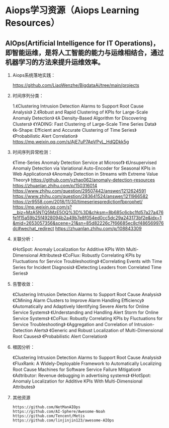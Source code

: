 
# Aiops学习资源（Aiops Learning Resources）


AIOps(Artificial Intelligence for IT Operations)，即智能运维，是将人工智能的能力与运维相结合，通过机器学习的方法来提升运维效率。
--------------------------
1. Aiops系统落地实践：

    https://github.com/LiaoWenzhe/BigdataAi/tree/main/projects

2. 时间序列分类：

   1.《Clustering Intrusion Detection Alarms to Support Root Cause Analysis》
   2.《Robust and Rapid Clustering of KPIs for Large-Scale Anomaly Detection》
   《A Density-Based Algorithm for Discovering Clusters》
   《YADING: Fast Clustering of Large-Scale Time Series Data》
   《k-Shape: Efficient and Accurate Clustering of Time Series》
   《Probabilistic Alert Correlation》
    https://mp.weixin.qq.com/s/AjE7uP7ApVPyL_HdQDkk5g
   

3. 时间序列异常检测：

    《Time-Series Anomaly Detection Service at Microsof》
    《Unsupervised Anomaly Detection via Variational Auto-Encoder for Seasonal KPIs in Web Applications》
    《Anomaly Detection in Streams with Extreme Value Theory》
     https://github.com/yzhao062/anomaly-detection-resources
     https://zhuanlan.zhihu.com/p/150316014
     https://www.zhihu.com/question/29507442/answer/1212624591
     https://www.zhihu.com/question/283641524/answer/1211966582
     https://zr9558.com/2018/11/30/timeseriespredictionfbprophet/
     https://mp.weixin.qq.com/s?__biz=MzA5NTQ5MzE5OQ%3D%3D&chksm=8b685c6cbc1fd57a27a476fe1f15a59b25f4928094b2a49b7e8f054ed0cc5dc29a243173bf2e&idx=1&mid=2653057356&scene=21&sn=85d82226c7f66685ec8cf486569976dc#wechat_redirect
     https://zhuanlan.zhihu.com/p/108843309
 
4. 关联分析：

     《HotSpot: Anomaly Localization for Additive KPIs With Multi-Dimensional Attributes》
     《CoFlux: Robustly Correlating KPIs by Fluctuations for Service Troubleshooting》
     《Correlating Events with Time Series for Incident Diagnosis》
     《Detecting Leaders from Correlated Time Series》

5. 告警收敛：

      《Clustering Intrusion Detection Alarms to Support Root Cause Analysis》
      《CMining Alarm Clusters to Improve Alarm Handling Efficiency》
      《Automatically and Adaptively Identifying Severe Alerts for Online Service Systems》
      《Understanding and Handling Alert Storm for Online Service Systems》
      《CoFlux: Robustly Correlating KPIs by Fluctuations for Service Troubleshooting》
      《Aggregation and Correlation of Intrusion-Detection Alerts》
      《Generic and Robust Localization of Multi-Dimensional Root Causes》
      《Probabilistic Alert Correlation》
      
6. 根因分析：

      《Clustering Intrusion Detection Alarms to Support Root Cause Analysis》
      《FluxRank: A Widely-Deployable Framework to Automatically Localizing Root Cause Machines for Software Service Failure Mitigation》
      《Adtributor: Revenue debugging in advertising systems》
      《HotSpot: Anomaly Localization for Additive KPIs With Multi-Dimensional Attributes》
7. 其他资源

       https://github.com/NetManAIOps
       https://github.com/AI-Sphere/Awesome-Noah
       https://github.com/Tencent/Metis
       https://github.com/linjinjin123/awesome-AIOps
       
  
